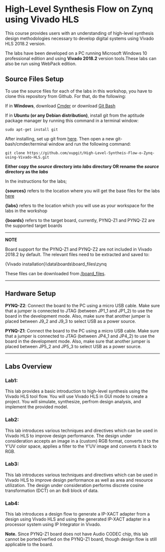# High-Level Synthesis Flow on Zynq using Vivado HLS

This course provides users with an understanding of high-level synthesis design methodologies necessary to develop digital systems using Vivado HLS 2018.2 version.

The labs have been developed on a PC running Microsoft Windows 10 professional edition and using **Vivado 2018.2** version tools.These labs can also be run using WebPack edition.

## Source Files Setup

To use the source files for each of the labs in this workshop, you have to clone this repository from Github. For that, do the following:

  If in **Windows**, download [Cmder](http://cmder.net/) or download [Git Bash](https://git-scm.com/download/win)

  If in **Ubuntu (or any Debian distribution)**, install git from the aptitude package manager by running this command in a terminal window:
  ```
  sudo apt-get install git
  ```

  After installing, set up git from [here](https://help.github.com/articles/set-up-git/).  Then open a new git-bash/cmder/terminal window and run the following command:
  ```
  git clone https://github.com/xupgit/High-Level-Syntheis-Flow-o-Zynq-using-Vivado-HLS.git
  ```

**Either copy the _source_ directory into _labs_ directory OR rename the _source_ directory as the _labs_**

In the instructions for the labs;

**{sources}** refers to the location where you will get the base files for the labs [here](https://github.com/xupgit/High-Level-Syntheis-Flow-on-Zynq-using-Vivado-HLS/tree/master/source)

**{labs}** refers to the location which you will use as your workspace for the labs in the workshop

**{boards}** refers to the target board, currently, PYNQ-Z1 and PYNQ-Z2 are the supported target boards

---
**NOTE**

Board support for the PYNQ-Z1 and PYNQ-Z2 are not included in Vivado 2018.2 by default. The relevant files need to be extracted and saved to:

 {Vivado installation}\data\boards\board_files\zynq

These files can be downloaded from [/board_files](https://github.com/xupgit/Zynq-Design-using-Vivado/tree/master/board_files).

---

## Hardware Setup

**PYNQ-Z2**:  Connect the board to the PC using a micro USB cable. Make sure that a jumper is connected to JTAG (between JP1\_1 and JP1\_2) to use the board in the development mode.  Also, make sure that another jumper is placed between J9\_2 and J9\_3 to select USB as a power source.


**PYNQ-Z1**:  Connect the board to the PC using a micro USB cable. Make sure that a jumper is connected to JTAG (between JP4\_1 and JP4\_2) to use the board in the development mode.  Also, make sure that another jumper is placed between JP5\_2 and JP5\_3 to select USB as a power source.

---

## Labs Overview

### Lab1:

This lab provides a basic introduction to high-level synthesis using the Vivado HLS tool flow. You will use
Vivado HLS in GUI mode to create a project. You will simulate, synthesize, perfrom design analysis, and implement the provided
model.

### Lab2:

This lab introduces various techniques and directives which can be used in Vivado HLS to improve
design performance. The design under consideration accepts an image in a (custom) RGB format,
converts it to the Y’UV color space, applies a filter to the Y’UV image and converts it back to RGB.

### Lab3:

This lab introduces various techniques and directives which can be used in Vivado HLS to improve
design performance as well as area and resource utilization. The design under consideration performs
discrete cosine transformation (DCT) on an 8x8 block of data.

### Lab4:

This lab introduces a design flow to generate a IP-XACT adapter from a design using Vivado HLS and
using the generated IP-XACT adapter in a processor system using IP Integrator in Vivado.

**Note.** Since PYNQ-Z1 board does not have Audio CODEC chip, this lab cannot be ported/verfied on the PYNQ-Z1 board, though design flow is still applicable to the board.

